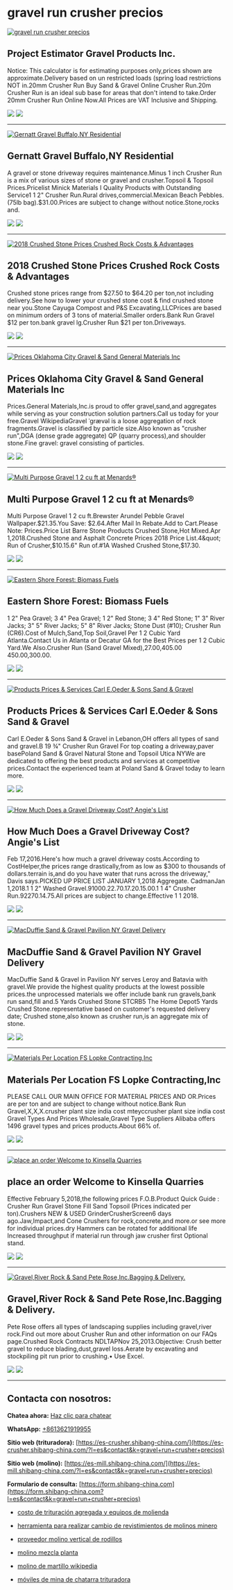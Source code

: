# gravel run crusher precios

<a href="https://swt.shibang-china.com/?l=es&img&k=gravel+run+crusher+precios" target="_blank">![gravel run crusher precios](http://static.shibang-china.com/all-800x300/666.jpg)</a>

## Project Estimator Gravel Products Inc.
Notice: This calculator is for estimating purposes only,prices shown are approximate.Delivery based on un restricted loads (spring load restrictions NOT in.20mm Crusher Run Buy Sand &amp; Gravel Online Crusher Run.20m Crusher Run is an ideal sub base for areas that don&#39;t intend to take.Order 20mm Crusher Run Online Now.All Prices are VAT Inclusive and Shipping.


<a href="https://whatsapp.shibangsoft.com/WhatsApp.php" target="_blank" title="WhatsApp">![](http://static.shibang-china.com/icon/whatsapp.png)</a> <a href="https://swt.shibang-china.com/?l=es&icon&k=gravel+run+crusher+precios" target="_blank">![](http://static.shibang-china.com/icon/chat-es.png)</a>

---

<a href="https://swt.shibang-china.com/?l=es&img&k=gravel+run+crusher+precios" target="_blank">![Gernatt Gravel Buffalo,NY Residential](http://static.shibang-china.com/all-800x300/722.jpg)</a>

## Gernatt Gravel Buffalo,NY Residential
A gravel or stone driveway requires maintenance.Minus 1 inch Crusher Run is a mix of various sizes of stone or gravel and crusher.Topsoil &amp; Topsoil Prices.Pricelist Minick Materials I Quality Products with Outstanding Service1 1 2&quot; Crusher Run.Rural drives,commercial.Mexican Beach Pebbles.(75lb bag).$31.00.Prices are subject to change without notice.Stone,rocks and.


<a href="https://whatsapp.shibangsoft.com/WhatsApp.php" target="_blank" title="WhatsApp">![](http://static.shibang-china.com/icon/whatsapp.png)</a> <a href="https://swt.shibang-china.com/?l=es&icon&k=gravel+run+crusher+precios" target="_blank">![](http://static.shibang-china.com/icon/chat-es.png)</a>

---

<a href="https://swt.shibang-china.com/?l=es&img&k=gravel+run+crusher+precios" target="_blank">![2018 Crushed Stone Prices Crushed Rock Costs &amp; Advantages](http://static.shibang-china.com/all-800x300/701.jpg)</a>

## 2018 Crushed Stone Prices Crushed Rock Costs &amp; Advantages
Crushed stone prices range from $27.50 to $64.20 per ton,not including delivery.See how to lower your crushed stone cost &amp; find crushed stone near you.Stone Cayuga Compost and P&amp;S Excavating,LLCPrices are based on minimum orders of 3 tons of material.Smaller orders.Bank Run Gravel $12 per ton.bank gravel lg.Crusher Run $21 per ton.Driveways.


<a href="https://whatsapp.shibangsoft.com/WhatsApp.php" target="_blank" title="WhatsApp">![](http://static.shibang-china.com/icon/whatsapp.png)</a> <a href="https://swt.shibang-china.com/?l=es&icon&k=gravel+run+crusher+precios" target="_blank">![](http://static.shibang-china.com/icon/chat-es.png)</a>

---

<a href="https://swt.shibang-china.com/?l=es&img&k=gravel+run+crusher+precios" target="_blank">![Prices Oklahoma City Gravel &amp; Sand General Materials Inc](http://static.shibang-china.com/all-800x300/162.jpg)</a>

## Prices Oklahoma City Gravel &amp; Sand General Materials Inc
Prices.General Materials,Inc.is proud to offer gravel,sand,and aggregates while serving as your construction solution partners.Call us today for your free.Gravel WikipediaGravel ˈɡrævəl is a loose aggregation of rock fragments.Gravel is classified by particle size.Also known as &quot;crusher run&quot;,DGA (dense grade aggregate) QP (quarry process),and shoulder stone.Fine gravel: gravel consisting of particles.


<a href="https://whatsapp.shibangsoft.com/WhatsApp.php" target="_blank" title="WhatsApp">![](http://static.shibang-china.com/icon/whatsapp.png)</a> <a href="https://swt.shibang-china.com/?l=es&icon&k=gravel+run+crusher+precios" target="_blank">![](http://static.shibang-china.com/icon/chat-es.png)</a>

---

<a href="https://swt.shibang-china.com/?l=es&img&k=gravel+run+crusher+precios" target="_blank">![Multi Purpose Gravel 1 2 cu ft at Menards®](http://static.shibang-china.com/all-800x300/924.jpg)</a>

## Multi Purpose Gravel 1 2 cu ft at Menards®
Multi Purpose Gravel 1 2 cu ft.Brewster Arundel Pebble Gravel Wallpaper.$21.35.You Save: $2.64.After Mail In Rebate.Add to Cart.Please Note: Prices.Price List Barre Stone Products Crushed Stone,Hot Mixed.Apr 1,2018.Crushed Stone and Asphalt Concrete Prices 2018 Price List.4&quot; Run of Crusher,$10.15.6&quot; Run of.#1A Washed Crushed Stone,$17.30.


<a href="https://whatsapp.shibangsoft.com/WhatsApp.php" target="_blank" title="WhatsApp">![](http://static.shibang-china.com/icon/whatsapp.png)</a> <a href="https://swt.shibang-china.com/?l=es&icon&k=gravel+run+crusher+precios" target="_blank">![](http://static.shibang-china.com/icon/chat-es.png)</a>

---

<a href="https://swt.shibang-china.com/?l=es&img&k=gravel+run+crusher+precios" target="_blank">![Eastern Shore Forest: Biomass Fuels](http://static.shibang-china.com/all-800x300/533.jpg)</a>

## Eastern Shore Forest: Biomass Fuels
1 2&quot; Pea Gravel; 3 4&quot; Pea Gravel; 1 2&quot; Red Stone; 3 4&quot; Red Stone; 1&quot; 3&quot; River Jacks; 3&quot; 5&quot; River Jacks; 5&quot; 8&quot; River Jacks; Stone Dust (#10); Crusher Run (CR6).Cost of Mulch,Sand,Top Soil,Gravel Per 1 2 Cubic Yard Atlanta.Contact Us in Atlanta or Decatur GA for the Best Prices per 1 2 Cubic Yard.We Also.Crusher Run (Sand Gravel Mixed),$27.00,$405.00 $450.00,$300.00.


<a href="https://whatsapp.shibangsoft.com/WhatsApp.php" target="_blank" title="WhatsApp">![](http://static.shibang-china.com/icon/whatsapp.png)</a> <a href="https://swt.shibang-china.com/?l=es&icon&k=gravel+run+crusher+precios" target="_blank">![](http://static.shibang-china.com/icon/chat-es.png)</a>

---

<a href="https://swt.shibang-china.com/?l=es&img&k=gravel+run+crusher+precios" target="_blank">![Products Prices &amp; Services Carl E.Oeder &amp; Sons Sand &amp; Gravel](http://static.shibang-china.com/all-800x300/1174.jpg)</a>

## Products Prices &amp; Services Carl E.Oeder &amp; Sons Sand &amp; Gravel
Carl E.Oeder &amp; Sons Sand &amp; Gravel in Lebanon,OH offers all types of sand and gravel.B 19 ¾&quot; Crusher Run Gravel For top coating a driveway,paver basePoland Sand &amp; Gravel Natural Stone and Topsoil Utica NYWe are dedicated to offering the best products and services at competitive prices.Contact the experienced team at Poland Sand &amp; Gravel today to learn more.


<a href="https://whatsapp.shibangsoft.com/WhatsApp.php" target="_blank" title="WhatsApp">![](http://static.shibang-china.com/icon/whatsapp.png)</a> <a href="https://swt.shibang-china.com/?l=es&icon&k=gravel+run+crusher+precios" target="_blank">![](http://static.shibang-china.com/icon/chat-es.png)</a>

---

<a href="https://swt.shibang-china.com/?l=es&img&k=gravel+run+crusher+precios" target="_blank">![How Much Does a Gravel Driveway Cost? Angie&#39;s List](http://static.shibang-china.com/all-800x300/1505.jpg)</a>

## How Much Does a Gravel Driveway Cost? Angie&#39;s List
Feb 17,2016.Here&#39;s how much a gravel driveway costs.According to CostHelper,the prices range drastically,from as low as $300 to thousands of dollars.terrain is,and do you have water that runs across the driveway," Davis says.PICKED UP PRICE LIST JANUARY 1,2018 Aggregate. CadmanJan 1,2018.1 1 2&quot; Washed Gravel.91000.22.70.17.20.15.00.1 1 4&quot; Crusher Run.92270.14.75.All prices are subject to change.Effective 1 1 2018.


<a href="https://whatsapp.shibangsoft.com/WhatsApp.php" target="_blank" title="WhatsApp">![](http://static.shibang-china.com/icon/whatsapp.png)</a> <a href="https://swt.shibang-china.com/?l=es&icon&k=gravel+run+crusher+precios" target="_blank">![](http://static.shibang-china.com/icon/chat-es.png)</a>

---

<a href="https://swt.shibang-china.com/?l=es&img&k=gravel+run+crusher+precios" target="_blank">![MacDuffie Sand &amp; Gravel Pavilion NY Gravel Delivery](http://static.shibang-china.com/all-800x300/917.jpg)</a>

## MacDuffie Sand &amp; Gravel Pavilion NY Gravel Delivery
MacDuffie Sand &amp; Gravel in Pavilion NY serves Leroy and Batavia with gravel.We provide the highest quality products at the lowest possible prices.the unprocessed materials we offer include bank run gravels,bank run sand,fill and.5 Yards Crushed Stone STCRB5 The Home Depot5 Yards Crushed Stone.representative based on customer&#39;s requested delivery date; Crushed stone,also known as crusher run,is an aggregate mix of stone.


<a href="https://whatsapp.shibangsoft.com/WhatsApp.php" target="_blank" title="WhatsApp">![](http://static.shibang-china.com/icon/whatsapp.png)</a> <a href="https://swt.shibang-china.com/?l=es&icon&k=gravel+run+crusher+precios" target="_blank">![](http://static.shibang-china.com/icon/chat-es.png)</a>

---

<a href="https://swt.shibang-china.com/?l=es&img&k=gravel+run+crusher+precios" target="_blank">![Materials Per Location FS Lopke Contracting,Inc](http://static.shibang-china.com/all-800x300/1051.jpg)</a>

## Materials Per Location FS Lopke Contracting,Inc
PLEASE CALL OUR MAIN OFFICE FOR MATERIAL PRICES AND OR.Prices are per ton and are subject to change without notice.Bank Run Gravel,X,X,X.crusher plant size india cost mteyccrusher plant size india cost Gravel Types And Prices Wholesale,Gravel Type Suppliers Alibaba offers 1496 gravel types and prices products.About 66% of.


<a href="https://whatsapp.shibangsoft.com/WhatsApp.php" target="_blank" title="WhatsApp">![](http://static.shibang-china.com/icon/whatsapp.png)</a> <a href="https://swt.shibang-china.com/?l=es&icon&k=gravel+run+crusher+precios" target="_blank">![](http://static.shibang-china.com/icon/chat-es.png)</a>

---

<a href="https://swt.shibang-china.com/?l=es&img&k=gravel+run+crusher+precios" target="_blank">![place an order Welcome to Kinsella Quarries](http://static.shibang-china.com/all-800x300/1265.jpg)</a>

## place an order Welcome to Kinsella Quarries
Effective February 5,2018,the following prices F.O.B.Product Quick Guide : Crusher Run Gravel Stone Fill Sand Topsoil (Prices indicated per ton).Crushers NEW &amp; USED GrinderCrusherScreen6 days ago.Jaw,Impact,and Cone Crushers for rock,concrete,and more.or see more for individual prices.dry Hammers can be rotated for additional life Increased throughput if material run through jaw crusher first Optional stand.


<a href="https://whatsapp.shibangsoft.com/WhatsApp.php" target="_blank" title="WhatsApp">![](http://static.shibang-china.com/icon/whatsapp.png)</a> <a href="https://swt.shibang-china.com/?l=es&icon&k=gravel+run+crusher+precios" target="_blank">![](http://static.shibang-china.com/icon/chat-es.png)</a>

---

<a href="https://swt.shibang-china.com/?l=es&img&k=gravel+run+crusher+precios" target="_blank">![Gravel,River Rock &amp; Sand Pete Rose,Inc.Bagging &amp; Delivery.](http://static.shibang-china.com/all-800x300/297.jpg)</a>

## Gravel,River Rock &amp; Sand Pete Rose,Inc.Bagging &amp; Delivery.
Pete Rose offers all types of landscaping supplies including gravel,river rock.Find out more about Crusher Run and other information on our FAQs page.Crushed Rock Contracts NDLTAPNov 25,2013.Objective: Crush better gravel to reduce blading,dust,gravel loss.Aerate by excavating and stockpiling pit run prior to crushing.• Use Excel.


<a href="https://whatsapp.shibangsoft.com/WhatsApp.php" target="_blank" title="WhatsApp">![](http://static.shibang-china.com/icon/whatsapp.png)</a> <a href="https://swt.shibang-china.com/?l=es&icon&k=gravel+run+crusher+precios" target="_blank">![](http://static.shibang-china.com/icon/chat-es.png)</a>

---
## Contacta con nosotros:

**Chatea ahora:** [Haz clic para chatear](https://swt.shibang-china.com?l=es&contact&k=gravel+run+crusher+precios)

**WhatsApp:**  [+8613621919955](https://whatsapp.shibangsoft.com/WhatsApp.php)

**Sitio web (trituradora):** [https://es-crusher.shibang-china.com/](https://es-crusher.shibang-china.com/?l=es&contact&k=gravel+run+crusher+precios)

**Sitio web (molino):** [https://es-mill.shibang-china.com/](https://es-mill.shibang-china.com/?l=es&contact&k=gravel+run+crusher+precios)

**Formulario de consulta:** [https://form.shibang-china.com](https://form.shibang-china.com?l=es&contact&k=gravel+run+crusher+precios)

* [costo de trituración agregada y equipos de molienda](../20/costo%20de%20trituraci%C3%B3n%20agregada%20y%20equipos%20de%20molienda.md)

* [herramienta para realizar cambio de revistimientos de molinos minero](../18/herramienta%20para%20realizar%20cambio%20de%20revistimientos%20de%20molinos%20minero.md)

* [proveedor molino vertical de rodillos](../17/proveedor%20molino%20vertical%20de%20rodillos.md)

* [molino mezcla planta](../16/molino%20mezcla%20planta.md)

* [molino de martillo wikipedia](../19/molino%20de%20martillo%20wikipedia.md)

* [móviles de mina de chatarra trituradora](../16/m%C3%B3viles%20de%20mina%20de%20chatarra%20trituradora.md)